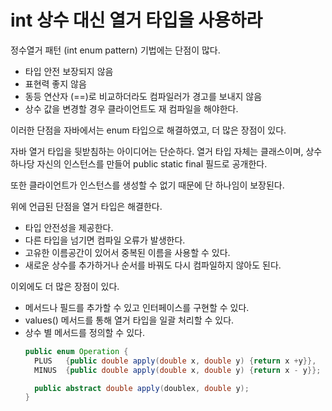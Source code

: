 # int 상수 대신 열거 타입을 사용하라

정수열거 패턴 (int enum pattern) 기법에는 단점이 많다.

- 타입 안전 보장되지 않음
- 표현력 좋지 않음
- 동등 연산자 (==)로 비교하더라도 컴파일러가 경고를 보내지 않음
- 상수 값을 변경할 경우 클라이언트도 재 컴파일을 해야한다.

이러한 단점을 자바에서는 enum 타입으로 해결하였고, 더 많은 장점이 있다.

자바 열거 타입을 뒷받침하는 아이디어는 단순하다. 열거 타입 자체는 클래스이며, 상수 하나당 자신의 인스턴스를 만들어 public static final 필드로 공개한다.

또한 클라이언트가 인스턴스를 생성할 수 없기 때문에 단 하나임이 보장된다.

위에 언급된 단점을 열거 타입은 해결한다.
- 타입 안전성을 제공한다.
- 다른 타입을 넘기면 컴파일 오류가 발생한다.
- 고유한 이름공간이 있어서 중복된 이름을 사용할 수 있다.
- 새로운 상수를 추가하거나 순서를 바꿔도 다시 컴파일하지 않아도 된다.

이외에도 더 많은 장점이 있다.
- 메서드나 필드를 추가할 수 있고 인터페이스를 구현할 수 있다.
- values() 메서드를 통해 열거 타입을 일괄 처리할 수 있다.
- 상수 별 메서드를 정의할 수 있다.
  ```java
  public enum Operation {
    PLUS   {public double apply(double x, double y) {return x +y}},
    MINUS  {public double apply(double x, double y) {return x - y}};

    public abstract double apply(doublex, double y);
  }
  ```

